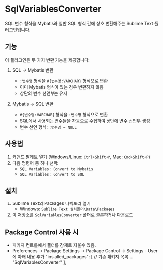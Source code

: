 # SqlVariablesConverter

SQL 변수 형식을 Mybatis와 일반 SQL 형식 간에 상호 변환해주는 Sublime Text 플러그인입니다.

## 기능

이 플러그인은 두 가지 변환 기능을 제공합니다:

1. SQL -> Mybatis 변환
   - `:변수명` 형식을 `#{변수명:VARCHAR}` 형식으로 변환
   - 이미 Mybatis 형식이 있는 경우 변환하지 않음
   - 상단의 변수 선언부는 유지

2. Mybatis -> SQL 변환
   - `#{변수명:VARCHAR}` 형식을 `:변수명` 형식으로 변환
   - SQL에서 사용되는 변수들을 자동으로 수집하여 상단에 변수 선언부 생성
   - 변수 선언 형식: `:변수명 = NULL`

## 사용법

1. 커맨드 팔레트 열기 (Windows/Linux: `Ctrl+Shift+P`, Mac: `Cmd+Shift+P`)
2. 다음 명령어 중 하나 선택:
   - `SQL Variables: Convert to Mybatis`
   - `SQL Variables: Convert to SQL`

## 설치

1. Sublime Text의 Packages 디렉토리 열기
   - Windows: `Sublime Text 설치폴더\Data\Packages`
2. 이 저장소를 `SqlVariablesConverter` 폴더로 클론하거나 다운로드

## Package Control 사용 시

   - 패키지 컨트롤에서 폴더를 강제로 지울수 있음.
   - Preferences -> Package Settings -> Package Control -> Settings - User 에 아래 내용 추가 "installed_packages": [ // 기존 패키지 목록 ... "SqlVariablesConverter" ],
